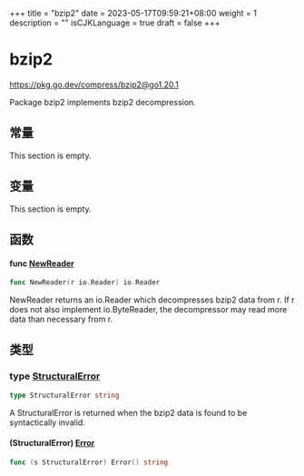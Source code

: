 +++
title = "bzip2"
date = 2023-05-17T09:59:21+08:00
weight = 1
description = ""
isCJKLanguage = true
draft = false
+++
# bzip2

https://pkg.go.dev/compress/bzip2@go1.20.1



Package bzip2 implements bzip2 decompression.



## 常量 

This section is empty.

## 变量

This section is empty.

## 函数

#### func [NewReader](https://cs.opensource.google/go/go/+/go1.20.1:src/compress/bzip2/bzip2.go;l=46) 

``` go 
func NewReader(r io.Reader) io.Reader
```

NewReader returns an io.Reader which decompresses bzip2 data from r. If r does not also implement io.ByteReader, the decompressor may read more data than necessary from r.

## 类型

### type [StructuralError](https://cs.opensource.google/go/go/+/go1.20.1:src/compress/bzip2/bzip2.go;l=17) 

``` go 
type StructuralError string
```

A StructuralError is returned when the bzip2 data is found to be syntactically invalid.

#### (StructuralError) [Error](https://cs.opensource.google/go/go/+/go1.20.1:src/compress/bzip2/bzip2.go;l=19) 

``` go 
func (s StructuralError) Error() string
```